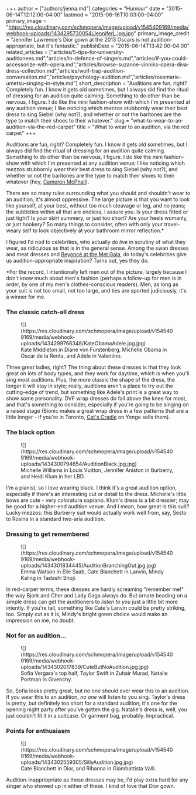 +++
author = ["authors/jenna.md"]
categories = "Humour"
date = "2015-06-14T12:12:00-04:00"
lastmod = "2015-06-16T10:03:00-04:00"
primary_image = "https://res.cloudinary.com/schmopera/image/upload/v1545409169/media/webhook-uploads/1434295730054/JenniferL.jpg.jpg"
primary_image_credit = "Jennifer Lawrence's Dior gown at the 2013 Oscars is not audition-appropriate, but it's fantastic."
publishDate = "2015-06-14T13:42:00-04:00"
related_articles = ["articles/5-tips-for-university-auditionees.md","articles/in-defence-of-singers.md","articles/if-you-could-accessorize-with-opera.md","articles/browse-suzanne-vinniks-opera-diva-dress-collection.md","articles/wolf-trap-audition-conversation.md","articles/psychology-audition.md","articles/rosemarie-umetsu-singing-in-style.md"]
short_description = "Auditions are fun, right? Completely fun. I know it gets old sometimes, but I always did find the ritual of dressing for an audition quite calming. Something to do other than be nervous, I figure. I do like the mini fashion-show with which I&#039;m presented at any audition venue; I like noticing which mezzos stubbornly wear their best dress to sing Siebel (why not?), and whether or not the baritones are the type to match their shoes to their whatever."
slug = "what-to-wear-to-an-audition-via-the-red-carpet"
title = "What to wear to an audition, via the red carpet"
+++

Auditions are fun, right? Completely fun. I know it gets old sometimes, but I always did find the ritual of dressing for an audition quite calming. Something to do other than be nervous, I figure. I do like the mini fashion-show with which I'm presented at any audition venue; I like noticing which mezzos stubbornly wear their best dress to sing Siebel (why not?), and whether or not the baritones are the type to match their shoes to their whatever (hey, [Cameron McPhail](/scene/people/cameron-mcphail/)). 

There are so many rules surrounding what you should and shouldn't wear to an audition, it's almost oppressive. The large picture is that you want to look like yourself, at your best, without too much cleavage or leg, and no jeans; the subtleties within all that are endless, I assure you. Is your dress fitted or just tight? Is your skirt summery, or just too short? Are your heels womanly, or just hookery? So many things to consider, often with only your travel-weary self to look objectively at your bathroom mirror reflection.\*

I figured I'd nod to celebrities, who actually *do live* in scrutiny of what they wear, as ridiculous as that is in the general sense. Among the swan dresses and meat dresses and [Beyoncé at the Met Gala](http://www.huffingtonpost.ca/2015/05/04/beyonce-met-gala-2015_n_7206640.html), do today's celebrities give us audition-appropriate inspiration? Turns out, yes they do. 

\*For the record, I intentionally left men out of the picture, largely because I don't know much about men's fashion (perhaps a follow-up for men is in order, by one of my men's clothes-conscious readers). Men, as long as your suit is not too small, not too large, and ties are sported judiciously, it's a winner for me.

### The classic catch-all dress

<figure data-type="image">
![](https://res.cloudinary.com/schmopera/image/upload/v1545409169/media/webhook-uploads/1434299766348/KateObamaAdele.jpg.jpg)
<figcaption>Kate Middleton in Diane von Furstenberg, Michelle Obama in Oscar de la Renta, and Adele in Valentino.</figcaption>
</figure>

Three great ladies, right? The thing about these dresses is that they look great on lots of body types, and they work for daytime, which is when you'll sing most auditions. Plus, the more classic the shape of the dress, the longer it will stay in style; really, auditions aren't a place to try out the cutting-edge of trend, but something like Adele's print is a great way to show some personality. DVF wrap dresses do fall above the knee for most, and that's something to consider, especially if you're going to be singing on a raised stage (Bionic makes a great wrap dress in a few patterns that are a little longer - if you're in Toronto, [Cat's Cradle](http://www.catscradleboutique.com/m_66.html) on Yonge sells them).

### The black option

<figure data-type="image">
![](https://res.cloudinary.com/schmopera/image/upload/v1545409169/media/webhook-uploads/1434300794654/AuditionBlack.jpg.jpg)
<figcaption>Michelle Williams in Louis Vuitton, Jennifer Aniston in Burberry, and Heidi Klum in her LBD.</figcaption>
</figure>

I'm a pianist, so I love wearing black. I think it's a great audition option, especially if there's an interesting cut or detail to the dress. Michelle's little bows are cute - very coloratura soprano. Klum's dress is a bit dressier; may be good for a higher-end audition venue. And I mean, how great is this suit? Lucky mezzos; this Burberry suit would actually work well from, say, Sesto to Rosina in a standard two-aria audition.

### Dressing to get remembered

<figure data-type="image">
![](https://res.cloudinary.com/schmopera/image/upload/v1545409169/media/webhook-uploads/1434301834445/AuditionBranchingOut.jpg.jpg)
<figcaption>Emma Watson in Elie Saab, Cate Blanchett in Lanvin, Mindy Kaling in Tadashi Shoji.</figcaption>
</figure>

In red-carpet terms, these dresses are hardly screaming "remember me!" the way Bjork and Cher and Lady Gaga always do. But ornate beading on a simple dress can get the auditioners to *listen to you* just a little bit more intently. If you're tall, something like Cate's Lanvin could be pretty striking, too. Simply cut as it is, Mindy's bright green choice would make an impression on me, no doubt.

### Not for an audition...

<figure data-type="image">
![](https://res.cloudinary.com/schmopera/image/upload/v1545409169/media/webhook-uploads/1434302017839/CuteButNoAudition.jpg.jpg)
<figcaption>Sofia Vergara's top half, Taylor Swift in Zuhair Murad, Natalie Portman in Givenchy.
</figcaption>
</figure>

So, Sofia looks pretty great, but no one should ever wear this to an audition. If you wear this to an audition, *no one* will listen to you sing. Taylor's dress is pretty, but definitely too short for a standard audition; it's one for the opening night party after you've gotten the gig. Natalie's dress is, well, you just couldn't fit it in a suitcase. Or garment bag, probably. Impractical.

### Points for enthusiasm

<figure data-type="image">
![](https://res.cloudinary.com/schmopera/image/upload/v1545409169/media/webhook-uploads/1434302559305/SillyAudition.jpg.jpg)
<figcaption>Cate Blanchett in Dior, and Rihanna in Giambattista Valli.</figcaption>
</figure>

Audition-inappriopriate as these dresses may be, I'd play extra hard for any singer who showed up in either of these. I kind of love that Dior gown.
